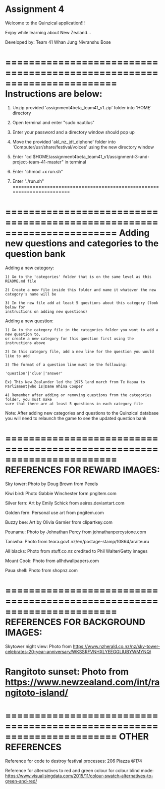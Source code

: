 # Assignment 4

Welcome to the Quinzical application!!!

Enjoy while learning about New Zealand...

Developed by: 	Team 41
		Whan Jung
		Nivranshu Bose
	
=======================================================================
Instructions are below:
=======================================================================

1) Unzip provided 'assignment4beta_team41_v1.zip' folder into 'HOME' directory

2) Open terminal and enter "sudo nautilus"

3) Enter your password and a directory window should pop up

4) Move the provided 'akl_nz_jdt_diphone' folder into 'Computer/usr/share/festival/voices' using the new directory window

5) Enter "cd $HOME/assignment4beta_team41_v1/assignment-3-and-project-team-41-master" in terminal

6) Enter "chmod +x run.sh"

7) Enter "./run.sh"
=======================================================================


=======================================================================
Adding new questions and categories to the question bank
=======================================================================
Adding a new category:

	1) Go to the 'categories' folder that is on the same level as this README.md file
	
	2) Create a new file inside this folder and name it whatever the new category's name will be
	
	3) In the new file add at least 5 questions about this category (look below for 
	instructions on adding new questions)
	
Adding a new question: 

	1) Go to the category file in the categories folder you want to add a new question to, 
	or create a new category for this question first using the instructions above
	
	2) In this category file, add a new line for the question you would like to add
	
	3) The format of a question line must be the following:
	
	'question'|'clue'|'answer'
	
	Ex) This New Zealander led the 1975 land march from Te Hapua to Parliament|who is|Dame Whina Cooper
	
	4) Remember after adding or removing questions from the categories folder, you must make
	sure that there are at least 5 questions in each category file
	
Note: After adding new categories and questions to the Quinzical database you will need to relaunch the
	game to see the updated question bank
	



=======================================================================
REFERENCES FOR REWARD IMAGES:
=======================================================================
Sky tower: Photo by Doug Brown from Pexels

Kiwi bird: Photo Gabbie Winchester form pngitem.com

Silver fern: Art by Emily Schick from aeires.deviantart.com

Golden fern: Personal use art from pngitem.com

Buzzy bee: Art by Olivia Garnier from clipartkey.com

Pounamu: Photo by Johnathan Percy from johnathanpercystone.com

Taniwha: Photo from teara.govt.nz/en/postage-stamp/10864/araiteuru

All blacks: Photo from stuff.co.nz credited to Phil Walter/Getty images

Mount Cook: Photo from allhdwallpapers.com

Paua shell: Photo from shopnz.com


=======================================================================
REFERENCES FOR BACKGROUND IMAGES:
=======================================================================
Skytower night view: Photo from https://www.nzherald.co.nz/nz/sky-tower-celebrates-20-year-anniversary/WKSSRFVNHXLYEEGGLIUBYWMYNQ/

Rangitoto sunset: Photo from https://www.newzealand.com/int/rangitoto-island/
=======================================================================


=======================================================================
OTHER REFERENCES
=======================================================================
Reference for code to destroy festival processes: 206 Piazza @174

Reference for alternatives to red and green colour for colour blind mode: https://www.visualisingdata.com/2015/11/colour-swatch-alternatives-to-green-and-red/

